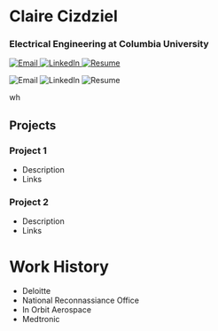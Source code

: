 # Claire Cizdziel

### Electrical Engineering at Columbia University
<a href="mailto:clairecizdziel@gmail.com">
  <img src="https://img.icons8.com/ios-glyphs/30/000000/new-post.png" alt="Email" />
</a>
<a href="https://www.linkedin.com/in/claire-cizdziel/" target="_blank">
  <img src="https://img.icons8.com/ios-glyphs/30/000000/linkedin.png" alt="LinkedIn" />
</a>
<a href="resume.pdf" download>
  <img src="https://img.icons8.com/ios-glyphs/30/000000/open-resume.png" alt="Resume" />
</a>

<p>
  <!-- Email -->
  <a href="mailto:clairecizdziel@gmail.com" style="text-decoration:none;">
    <img src="https://img.icons8.com/ios-glyphs/30/000000/new-post.png" alt="Email" title="Email" />
  </a>
  
  <!-- LinkedIn -->
  <a href="https://www.linkedin.com/in/claire-cizdziel/" target="_blank" style="text-decoration:none;">
    <img src="https://img.icons8.com/ios-glyphs/30/000000/linkedin.png" alt="LinkedIn" title="LinkedIn" />
  </a>
  
  <!-- Resume -->
  <a href="resume.pdf" download style="text-decoration:none;">
    <img src="https://img.icons8.com/ios-glyphs/30/000000/open-resume.png" alt="Resume" title="Download Resume" />
  </a>
</p>

wh
## Projects
### Project 1
- Description
- Links

### Project 2
- Description
- Links

# Work History
- Deloitte
- National Reconnassiance Office
- In Orbit Aerospace
- Medtronic

